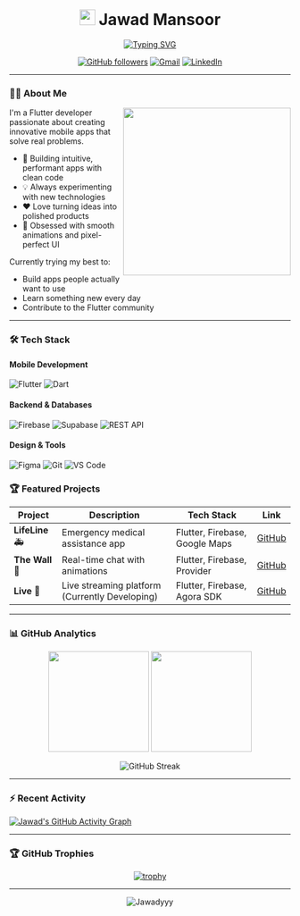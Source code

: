 <h1 align="center">
  <img src="https://media.giphy.com/media/hvRJCLFzcasrR4ia7z/giphy.gif" width="28">
  Jawad Mansoor
</h1>

<p align="center">
  <a href="https://github.com/Jawadyyy">
    <img src="https://readme-typing-svg.demolab.com?font=Fira+Code&size=24&duration=3000&pause=1000&color=7E3ACE&center=true&vCenter=true&width=500&lines=Senior+Flutter+Developer;Firebase+Architecture+Expert;Supabase+Integration+Specialist;C%2B%2B+Systems+Programmer;Pixel-Perfect+UI%2FUX+Designer;Full-Stack+Mobile+Engineer" alt="Typing SVG" />
  </a>
</p>

<div align="center">

[![GitHub followers](https://img.shields.io/github/followers/Jawadyyy?logo=github&style=for-the-badge&color=blueviolet)](https://github.com/Jawadyyy)
[![Gmail](https://img.shields.io/badge/Gmail-D14836?style=for-the-badge&logo=gmail&logoColor=white)](mailto:www.jawadmansoor37@gmail.com)
[![LinkedIn](https://img.shields.io/badge/LinkedIn-0077B5?style=for-the-badge&logo=linkedin&logoColor=white)](https://www.linkedin.com/in/jawad-mansoor-b2607329b/)

</div>

---

### 🧑‍💻 About Me

<img align="right" src="https://media.giphy.com/media/L1R1tvI9svkIWwpVYr/giphy.gif" width="300">

I'm a Flutter developer passionate about creating innovative mobile apps that solve real problems. 

- 🚀 Building intuitive, performant apps with clean code
- 💡 Always experimenting with new technologies
- ❤️ Love turning ideas into polished products
- 📱 Obsessed with smooth animations and pixel-perfect UI

Currently trying my best to:
- Build apps people actually want to use
- Learn something new every day
- Contribute to the Flutter community

---

### 🛠 Tech Stack

#### Mobile Development
![Flutter](https://img.shields.io/badge/Flutter-%2302569B.svg?style=for-the-badge&logo=Flutter&logoColor=white)
![Dart](https://img.shields.io/badge/dart-%230175C2.svg?style=for-the-badge&logo=dart&logoColor=white)

#### Backend & Databases
![Firebase](https://img.shields.io/badge/Firebase-039BE5?style=for-the-badge&logo=Firebase&logoColor=white)
![Supabase](https://img.shields.io/badge/Supabase-3ECF8E?style=for-the-badge&logo=supabase&logoColor=white)
![REST API](https://img.shields.io/badge/REST-FF6F00?style=for-the-badge&logo=rest&logoColor=white)

#### Design & Tools
![Figma](https://img.shields.io/badge/figma-%23F24E1E.svg?style=for-the-badge&logo=figma&logoColor=white)
![Git](https://img.shields.io/badge/git-%23F05033.svg?style=for-the-badge&logo=git&logoColor=white)
![VS Code](https://img.shields.io/badge/VS%20Code-0078d7.svg?style=for-the-badge&logo=visual-studio-code&logoColor=white)

### 🏆 Featured Projects

| Project | Description | Tech Stack | Link |
|---------|-------------|------------|------|
| **LifeLine** 🚑 | Emergency medical assistance app | Flutter, Firebase, Google Maps | [GitHub](https://github.com/Jawadyyy/LifeLine) |
| **The Wall** 💬 | Real-time chat with animations | Flutter, Firebase, Provider | [GitHub](https://github.com/Jawadyyy/The-Wall-Chat-App) |
| **Live** 🚧 | Live streaming platform (Currently Developing) | Flutter, Firebase, Agora SDK | [GitHub](https://github.com/Jawadyyy/Live) |

---

### 📊 GitHub Analytics

<div align="center">
  
  <img height="180em" src="https://github-readme-stats.vercel.app/api?username=Jawadyyy&show_icons=true&theme=radical&include_all_commits=true&count_private=true"/>
  <img height="180em" src="https://github-readme-stats.vercel.app/api/top-langs/?username=Jawadyyy&layout=compact&langs_count=8&theme=radical"/>
  
</div>

<div align="center">
  
  ![GitHub Streak](https://streak-stats.demolab.com?user=Jawadyyy&theme=radical&date_format=j%20M%5B%20Y%5D)
  
</div>

---

<!-- Activity Graph -->
### ⚡ **Recent Activity**

[![Jawad's GitHub Activity Graph](https://github-readme-activity-graph.vercel.app/graph?username=Jawadyyy&theme=react-dark&hide_border=true&area=true)](https://github.com/Jawadyyy)

---

### 🏆 GitHub Trophies

<div align="center">
  
  [![trophy](https://github-profile-trophy.vercel.app/?username=Jawadyyy&theme=radical&no-frame=true&row=1&margin-w=15&margin-h=15)](https://github.com/ryo-ma/github-profile-trophy)
  
</div>

---

<p align="center">
  <img src="https://komarev.com/ghpvc/?username=Jawadyyy&label=Profile%20views&color=0e75b6&style=flat" alt="Jawadyyy" /> 
</p>

